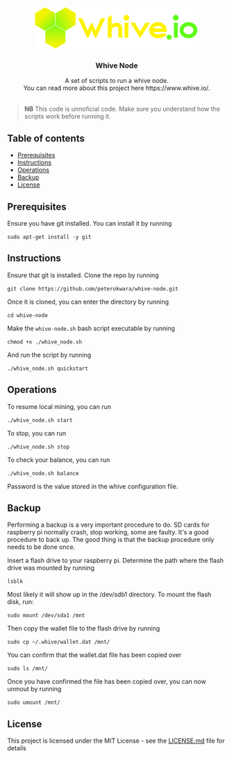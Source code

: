 <p align="center">
  <a href="https://github.com/peterokwara/whive-node">
    <img src="assets\whiveio+logo+100.png" alt="Whive Node" >
  </a>
  <h3 align="center">Whive Node</h3>

  <p align="center">
    A set of scripts to run a whive node. <br>
   You can read more about this project here https://www.whive.io/. <br>
    <br>
    </p>
</p>

> **NB** This code is unnoficial code. Make sure you understand how the scripts work before running it.

## Table of contents
- [Prerequisites](#Prerequisites)
- [Instructions](#Instructions)
- [Operations](#Operations)
- [Backup](#Backup)
- [License](#License)

## Prerequisites

Ensure you have git installed. You can install it by running

```console
sudo apt-get install -y git
```

## Instructions

Ensure that git is installed. Clone the repo by running

```console
git clone https://github.com/peterokwara/whive-node.git
```

Once it is cloned, you can enter the directory by running

```console
cd whive-node
```

Make the `whive-node.sh` bash script executable by running

```console
chmod +x ./whive_node.sh
```

And run the script by running

```console
./whive_node.sh quickstart
```

## Operations

To resume local mining, you can run

```console
./whive_node.sh start
```

To stop, you can run

```console
./whive_node.sh stop
```

To check your balance, you can run

```console
./whive_node.sh balance
```

Password is the value stored in the whive configuration file.

## Backup

Performing a backup is a very important procedure to do. SD cards for raspberry pi normally crash, stop working, some are faulty. It's a good procedure to back up. The good thing is that the backup procedure only needs to be done once.

Insert a flash drive to your raspberry pi. Determine the path where the flash drive was mounted by running

```console
lsblk
```

Most likely it will show up in the /dev/sdb1 directory. To mount the flash disk, run: 

```console
sudo mount /dev/sda1 /mnt
```

Then copy the wallet file to the flash drive by running

```console
sudo cp ~/.whive/wallet.dat /mnt/
```

You can confirm that the wallet.dat file has been copied over

```console
sudo ls /mnt/
```

Once you have confirmed the file has been copied over, you can now unmout by running

```console
sudo umount /mnt/
```

## License

This project is licensed under the MIT License - see the [LICENSE.md](LICENSE) file for details
